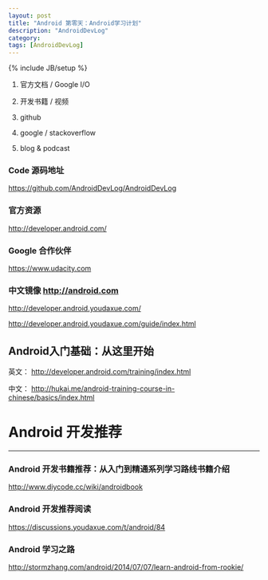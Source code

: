```yaml
---
layout: post
title: "Android 第零天：Android学习计划"
description: "AndroidDevLog"
category: 
tags: [AndroidDevLog]
---
```

{% include JB/setup %}

1. 官方文档 / Google I/O

2. 开发书籍 / 视频

3. github

4. google / stackoverflow

5. blog & podcast

### Code 源码地址

<https://github.com/AndroidDevLog/AndroidDevLog>

### 官方资源

<http://developer.android.com/>

### Google 合作伙伴

<https://www.udacity.com>

### 中文镜像 <http://android.com>

<http://developer.android.youdaxue.com/>

<http://developer.android.youdaxue.com/guide/index.html>

## Android入门基础：从这里开始

英文： <http://developer.android.com/training/index.html>

中文： <http://hukai.me/android-training-course-in-chinese/basics/index.html>

# Android 开发推荐
---

### Android 开发书籍推荐：从入门到精通系列学习路线书籍介绍

<http://www.diycode.cc/wiki/androidbook>

### Android 开发推荐阅读

<https://discussions.youdaxue.com/t/android/84>

### Android 学习之路

<http://stormzhang.com/android/2014/07/07/learn-android-from-rookie/>